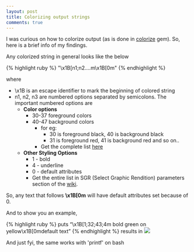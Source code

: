 ```yaml
---
layout: post
title: Colorizing output strings
comments: true
---
```


I was curious on how to colorize output (as is done in [colorize](https://github.com/fazibear/colorize) gem). So, here is a brief info of my findings.

Any colorized string in general looks like the below

{% highlight ruby %}
  "\x1B[n1;n2….m<your text goes here>\x1B[0m"
{% endhighlight %}

where 

* \x1B is an escape identifier to mark the beginning of colored string
* n1, n2, n3 are numbered options separated by semicolons. The important numbered options are
  * **Color options**
    * 30-37 foreground colors
    * 40-47 background colors
      * for eg: 
        * 30 is foreground black, 40 is background black
        * 31 is foreground red, 41 is background red and so on..
      * Get the complete list [here](https://en.wikipedia.org/wiki/ANSI_escape_code#Colors)
  * **Other Styling Options**
    * 1 - bold
    * 4 - underline
    * 0 - default attributes
    * Get the entire list in SGR (Select Graphic Rendition) parameters section of the [wiki](https://en.wikipedia.org/wiki/ANSI_escape_code).

So, any text that follows **\x1B[0m** will have default attributes set because of 0.

And to show you an example, 

{% highlight ruby %}
  puts “\x1B[1;32;43;4m bold green on yellow\x1B[0mdefault text”
{% endhighlight %}
results in 
  <img src="{{site.url}}/img/colorize-example.png" class="colorize_img2" />

And just fyi, the same works with 'printf' on bash
